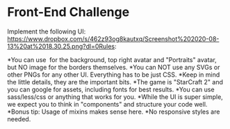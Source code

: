 # Front-End Challenge

Implement the following UI:
https://www.dropbox.com/s/462z93og8kautxq/Screenshot%202020-08-13%20at%2018.30.25.png?dl=0Rules:

*You can use <img> for the background, top right avatar and "Portraits" avatar, but NO image for the borders themselves.
*You can NOT use any SVGs or other PNGs for any other UI. Everything has to be just CSS.
*Keep in mind the little details, they are the important bits.
*The game is "StarCraft 2" and you can google for assets, including fonts for best results.
*You can use sass/less/css or anything that works for you.
*While the UI is super simple, we expect you to think in "components" and structure your code well.
*Bonus tip: Usage of mixins makes sense here.
*No responsive styles are needed.
